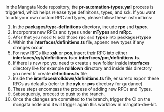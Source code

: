 In the Mangata Node repository, the **pr-automation-types.yml** process is triggered, which helps release type definitions, types, and sdk. If you want to add your own custom RPC and types, please follow these instructions:

1. In the **packages/type-definitions** directory, include **rpc** and **types**.
2. Incorporate new RPCs and types under **mTypes** and **mRpc**.
3. After that you need to add those **rpc** and **types** into **packages/types**
4. Within the **interfaces/definitions.ts** file, append new types if any changes occur
5. For new RPCs like **xyk** or **pos**, insert their RPC into either **interfaces/xyk/definitions.ts** or **interfaces/pos/definitions.ts**.
6. If there is new rpc you need to create a new folder inside **interfaces** directory like for example **rolldown** directory and inside this directory you need to create **definitions.ts** file
7. Inside the **interfaces/rolldown/definitions.ts** file, ensure to export these RPCs as defaults (refer to the **xyk** or **pos** directory for guidance)
8. These steps encompass the process of adding new RPCs and Types.
9. Subsequently, proceed to push to the branch.
10. Once the changes are committed to the branch, trigger the CI on the mangata node and it will trigger again this workflow in mangata-dev-kit.
